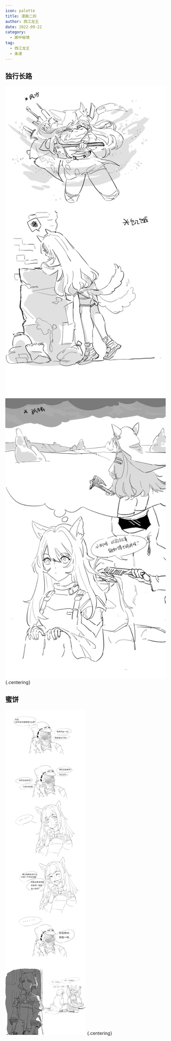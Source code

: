 ```yaml
---
icon: palette
title: 漫画二则
author: 西江龙王
date: 2022-09-22
category:
  - 画中秘境
tag:
  - 西江龙王
  - 条漫
---
```


## 独行长路

![](./res/comic/1.jpg)
![](./res/comic/2.jpg) {.centering}

## 蜜饼

![](./res/comic/3.jpg) {.centering}

<ArticleAd />